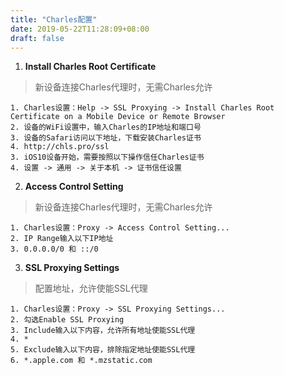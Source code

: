 ```yaml
---
title: "Charles配置"
date: 2019-05-22T11:28:09+08:00
draft: false
---
```


1. **Install Charles Root Certificate**

> 新设备连接Charles代理时，无需Charles允许

```
1. Charles设置：Help -> SSL Proxying -> Install Charles Root Certificate on a Mobile Device or Remote Browser
2. 设备的WiFi设置中，输入Charles的IP地址和端口号
3. 设备的Safari访问以下地址，下载安装Charles证书
4. http://chls.pro/ssl
3. iOS10设备开始，需要按照以下操作信任Charles证书
4. 设置 -> 通用 -> 关于本机 -> 证书信任设置
```

2. **Access Control Setting**

> 新设备连接Charles代理时，无需Charles允许

```
1. Charles设置：Proxy -> Access Control Setting...
2. IP Range输入以下IP地址
3. 0.0.0.0/0 和 ::/0
```

3. **SSL Proxying Settings**

> 配置地址，允许使能SSL代理

```
1. Charles设置：Proxy -> SSL Proxying Settings...
2. 勾选Enable SSL Proxying
3. Include输入以下内容，允许所有地址使能SSL代理
4. *
5. Exclude输入以下内容，排除指定地址使能SSL代理
6. *.apple.com 和 *.mzstatic.com
```